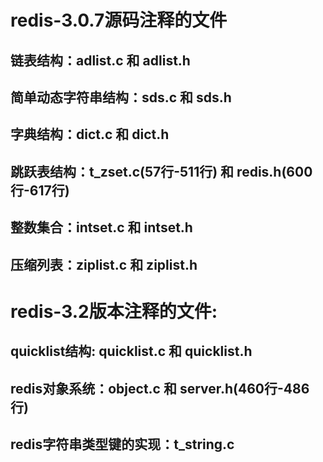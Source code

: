 # redis-3.0.7源码注释的文件

## 链表结构：adlist.c 和 adlist.h

## 简单动态字符串结构：sds.c 和 sds.h

## 字典结构：dict.c 和 dict.h

## 跳跃表结构：t_zset.c(57行-511行) 和 redis.h(600行-617行)

## 整数集合：intset.c 和 intset.h

## 压缩列表：ziplist.c 和 ziplist.h

# redis-3.2版本注释的文件:

## quicklist结构: quicklist.c 和 quicklist.h

## redis对象系统：object.c 和 server.h(460行-486行)

## redis字符串类型键的实现：t_string.c
